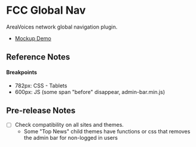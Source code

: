 # FCC Global Nav
AreaVoices network global navigation plugin.

- [Mockup Demo](http://openfcci.github.io/fcc-global-nav/)

## Reference Notes

#### Breakpoints
- 782px: CSS - Tablets
- 600px: JS (some span "before" disappear, admin-bar.min.js)

## Pre-release Notes

- [ ] Check compatibility on all sites and themes.
  - Some "Top News" child themes have functions or css that removes the admin bar for non-logged in users
